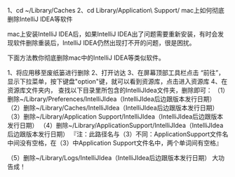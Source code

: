 1、cd ~/Library/Caches
2、cd Library/Application\ Support/ 
mac上如何彻底删除IntelliJ IDEA等软件

mac上安装IntelliJ IDEA后，如果IntelliJ IDEA出了问题需要重新安装，有时会发现软件删除重装后，IntelliJ IDEA仍然出现打不开的问题，很是困扰。

下面方法教你彻底删除mac中的IntelliJ IDEA等类似软件。

1、将应用移至废纸篓进行删除
2、打开访达
3、在屏幕顶部工具栏点击 “前往”，显示下拉菜单，按下键盘"option"键，就可以看到资源库，点击进入资源库
4、在资源库文件夹内， 查找以下目录里所包含的IntelliJIdea文件夹，删除即可：
（1）删除~/Library/Preferences/IntelliJIdea（IntelliJIdea后边跟版本发行日期）
（2）删除~/Library/Caches/IntelliJIdea（IntelliJIdea后边跟版本发行日期）
（3）删除~/Library/Application Support/IntelliJIdea（IntelliJIdea后边跟版本发行日期）
（4）删除~/Library/ApplicationSupport/IntelliJIdea（IntelliJIdea后边跟版本发行日期）
『注：此路径名与（3）不同：ApplicationSupport文件名中间没有空格，在（3）中Application Support文件名中，两个单词间有空格』

（5）删除~/Library/Logs/IntelliJIdea（IntelliJIdea后边跟版本发行日期）
大功告成！
